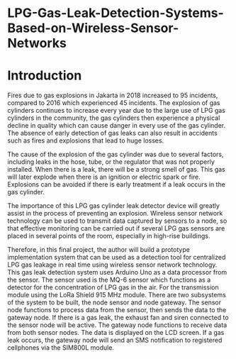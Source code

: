 # LPG-Gas-Leak-Detection-Systems-Based-on-Wireless-Sensor-Networks
<h1> Introduction </h1>

Fires due to gas explosions in Jakarta in 2018 increased to 95 incidents, compared to 2016 which experienced 45 incidents. The explosion of gas cylinders continues to increase every year due to the large use of LPG gas cylinders in the community, the gas cylinders then experience a physical decline in quality which can cause danger in every use of the gas cylinder. The absence of early detection of gas leaks can also result in accidents such as fires and explosions that lead to huge losses.

The cause of the explosion of the gas cylinder was due to several factors, including leaks in the hose, tube, or the regulator that was not properly installed. When there is a leak, there will be a strong smell of gas. This gas will later explode when there is an ignition or electric spark or fire. Explosions can be avoided if there is early treatment if a leak occurs in the gas cylinder.

The importance of this LPG gas cylinder leak detector device will greatly assist in the process of preventing an explosion. Wireless sensor network technology can be used to transmit data captured by sensors to a node, so that effective monitoring can be carried out if several LPG gas sensors are placed in several points of the room, especially in high-rise buildings.

Therefore, in this final project, the author will build a prototype implementation system that can be used as a detection tool for centralized LPG gas leakage in real time using wireless sensor network technology. This gas leak detection system uses Arduino Uno as a data processor from the sensor. The sensor used is the MQ-6 sensor which functions as a detector for the concentration of LPG gas in the air. For the transmission module using the LoRa Shield 915 MHz module. There are two subsystems of the system to be built, the node sensor and node gateway. The sensor node functions to process data from the sensor, then sends the data to the gateway node. If there is a gas leak, the exhaust fan and siren connected to the sensor node will be active. The gateway node functions to receive data from both sensor nodes. The data is displayed on the LCD screen. If a gas leak occurs, the gateway node will send an SMS notification to registered cellphones via the SIM800L module.

